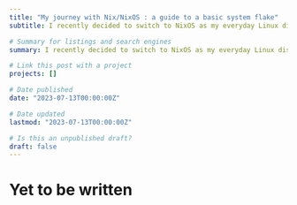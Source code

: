```yaml
---
title: "My journey with Nix/NixOS : a guide to a basic system flake"
subtitle: I recently decided to switch to NixOS as my everyday Linux distro, so why not share my thoughts, issues and accomplishments along the way.

# Summary for listings and search engines
summary: I recently decided to switch to NixOS as my everyday Linux distro, so why not share my thoughts, issues and accomplishments along the way.

# Link this post with a project
projects: []

# Date published
date: "2023-07-13T00:00:00Z"

# Date updated
lastmod: "2023-07-13T00:00:00Z"

# Is this an unpublished draft?
draft: false
---
```


# Yet to be written
